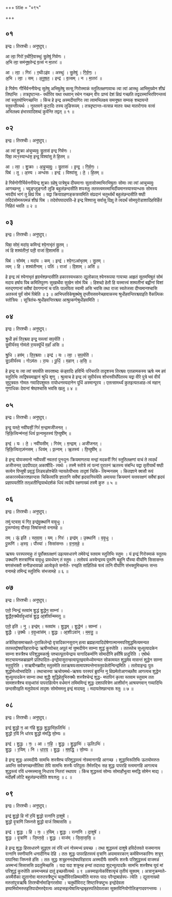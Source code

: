 +++
title = "०९५"

+++


## ०१
इन्द्रः। तिरश्चीः। अनुष्टुप्।

आ त्वा॒ गिरो॑ र॒थीरि॒वास्थुः॑ सु॒तेषु॑ गिर्वणः ।  
अ॒भि त्वा॒ सम॑नूष॒तेन्द्र॑ व॒त्सं न मा॒तरः॑ ॥

आ । त्वा॒ । गिरः॑ । र॒थीःऽइ॑व । अस्थुः॑ । सु॒तेषु॑ । गि॒र्व॒णः॒ ।  
अ॒भि । त्वा॒ । सम् । अ॒नू॒ष॒त॒ । इन्द्र॑ । व॒त्सम् । न । मा॒तरः॑ ॥

हे गिर्वणः गीर्भिर्वननीयेन्द्र सुतेषु अभिषुतेषु सत्सु गिरोस्माकं स्तुतिलक्षणावाचः त्वा त्वां आस्थुः आभिमुख्येन शीघ्रं तिष्ठन्ति । तत्रदृष्टान्तः- रथीरिव यथा रथवान् रथेन गच्छन् वीरः प्राप्यं देशं क्षिप्रं गच्छति तद्वदस्माभिरपिगन्तव्यं त्वां स्तुतयोभिगच्छन्ति । किंच हे इन्द्र अस्मदीयागिरः त्वा त्वामभिलक्ष्य समनूषत सम्यक् शब्दायन्ते स्तुवन्तीत्यर्थः । नूस्तवने कुटादिः तस्य लुङिरूपम् । तत्रदृष्टान्तः-वत्सन्न मातरः यथा मातरोगावः वत्सं अभिलक्ष्य हंभारवादिशब्दं कुर्वन्ति तद्वत् ॥ १ ॥

## ०२
इन्द्रः। तिरश्चीः। अनुष्टुप्।

आ त्वा॑ शु॒क्रा अ॑चुच्यवुः सु॒तास॑ इन्द्र गिर्वणः ।  
पिबा॒ त्व१॒॑स्यान्ध॑स॒ इन्द्र॒ विश्वा॑सु ते हि॒तम् ॥

आ । त्वा॒ । शु॒क्राः । अ॒चु॒च्य॒वुः॒ । सु॒तासः॑ । इ॒न्द्र॒ । गि॒र्व॒णः॒ ।  
पिब॑ । तु । अ॒स्य । अन्ध॑सः । इन्द्र॑ । विश्वा॑सु । ते॒ । हि॒तम् ॥

हे गिर्वणोगीर्भिर्वननीयेन्द्र शुक्राः ग्रहेषु पात्रेषुच दीयमानाः सुतासोस्माभिरभिषुताः सोमाः त्वा त्वां आचुच्यवुः आगच्छन्तु । च्युङ्प्लुङ्गतौ लुङि बहुलंछन्दसीति शपःश्लुः ततस्त्वमस्माभिर्दीयमानस्यास्यान्धसः सोमस्य भवदीयं भागं तु क्षिप्रं पिब । यद्वा क्रियाग्रहणङ्कत्रव्यमिति संप्रदानं चतुर्थ्यर्थे बहुलंछन्दसीति षष्ठी तदिदंसोमरूपमन्नं शीघ्रं पिब । तदेवोपपादयति-हे इन्द्र विश्वासु सर्वासु दिक्षु ते त्वदर्थं सोमपुरोडाशादिहविर्हितं निहितं भवति ॥ २ ॥

## ०३
इन्द्रः। तिरश्चीः। अनुष्टुप्।

पिबा॒ सोमं॒ मदा॑य॒ कमिन्द्र॑ श्ये॒नाभृ॑तं सु॒तम् ।  
त्वं हि शश्व॑तीनां॒ पती॒ राजा॑ वि॒शामसि॑ ॥

पिब॑ । सोम॑म् । मदा॑य । कम् । इन्द्र॑ । श्ये॒नऽआ॑भृतम् । सु॒तम् ।  
त्वम् । हि । शश्व॑तीनाम् । पतिः॑ । राजा॑ । वि॒शाम् । असि॑ ॥

हे इन्द्र त्वं श्येनाभृतं हृग्रर्भश्छन्दसीति हकारस्यभकारः द्युलोकात् श्येनरूपया गायत्र्या आहृतं सुतमभिषुतं सोमं मदाय हर्षाय पिब कमितिपूरणः सुखार्थेवा सुखेन सोमं पिब । हिशब्दो हेतौ हि यस्मात्त्वं शश्वतीनां बह्वीनां विशां मरुद्गणानां सर्वेषां देवगणानां च पतिः पालयिता स्वामी असि भवसि तथा राजा स्वतेजसा दीप्यमानश्चासि अतस्त्वं पुर्वं सोमं पिबेति ॥ ३ ॥ आभिप्लविकेषूक्थेषु तृप्तीयसवनेच्छावाकस्य श्रुधीहवन्तिरश्च्याइति वैकल्पिकः स्तोत्रियः । सूत्रितंच-श्रुधीहवन्तिरश्च्या आश्रुत्कर्णश्रुधीहवमिति ।

## ०४
इन्द्रः। तिरश्चीः। अनुष्टुप्।

श्रु॒धी हवं॑ तिर॒श्च्या इन्द्र॒ यस्त्वा॑ सप॒र्यति॑ ।  
सु॒वीर्य॑स्य॒ गोम॑तो रा॒यस्पू॑र्धि म॒हाँ अ॑सि ॥

श्रु॒धि । हव॑म् । ति॒र॒श्च्याः । इन्द्र॑ । यः । त्वा॒ । स॒प॒र्यति॑ ।  
सु॒ऽवीर्य॑स्य । गोऽम॑तः । रा॒यः । पू॒र्धि॒ । म॒हान् । अ॒सि॒ ॥

हे इन्द्र यः त्वा त्वां सपर्यति सपरशब्दः कंड्वादिः हविर्भिः परिचरति तादृशस्य तिरश्च्यः एतन्नामकस्य ऋषेः मम हवं स्तुतिभिः त्वद्विषयमाह्वानं श्रुधि शृणु । श्रुत्वाच हे इन्द्र त्वं सुवीर्यस्य शोभनवीर्योपेतस्य यद्वा वीरे पुत्रे भवं वीर्यं सुपुत्रवतः गोमतः गवादिपशुमतः रायोधनस्यदानेन पूर्धि अस्मान्पूरय । एतत्सामर्थ्यं कुतइत्यतआह-त्वं महान् गुणाधिकः देवानां श्रेष्ठश्चासि भवसि खलु ॥ ४ ॥

## ०५
इन्द्रः। तिरश्चीः। अनुष्टुप्।

इन्द्र॒ यस्ते॒ नवी॑यसीं॒ गिरं॑ म॒न्द्रामजी॑जनत् ।  
चि॒कि॒त्विन्म॑नसं॒ धियं॑ प्र॒त्नामृ॒तस्य॑ पि॒प्युषी॑म् ॥

इन्द्र॑ । यः । ते॒ । नवी॑यसीम् । गिर॑म् । म॒न्द्राम् । अजी॑जनत् ।  
चि॒कि॒त्वित्ऽम॑नसम् । धिय॑म् । प्र॒त्नाम् । ऋ॒तस्य॑ । पि॒प्युषी॑म् ॥

हे इन्द्र योयजमानो नवीयसीं नवतरां पुनःपुनः क्रियमाणतया मन्द्रां मदकरीं गिरं स्तुतिलक्षणां वाचं ते त्वदर्थं अजीजनत् उदपीपदत् अकार्षीदि- त्यर्थः । तस्मै स्तोत्रे त्वं पत्नां पुरातनं ऋतस्य संबन्धि यद्वा तृतीयार्थे षष्ठी सत्येन पिप्युषी प्रवृद्धं लिड्यङोश्चेति प्यायतेःपीभावः तादृशं चिकि- त्विन्मनसम् । कितज्ञाने क्वसौ रूपं आकारस्येकारश्छान्दसः चिकित्वांसि ज्ञातानि सर्वेषां हृदयानिययेति अमायया क्रियमाणं यत्तवरक्षणं सर्वेषां हृदयं प्रज्ञापयतीति तत्अतीन्द्रियार्थदर्शकं धियं त्वदीयं रक्षणाख्यं तस्मै कुरु ॥ ५ ॥

## ०६
इन्द्रः। तिरश्चीः। अनुष्टुप्।

तमु॑ ष्टवाम॒ यं गिर॒ इन्द्र॑मु॒क्थानि॑ वावृ॒धुः ।  
पु॒रूण्य॑स्य॒ पौंस्या॒ सिषा॑सन्तो वनामहे ॥

तम् । ऊं॒ इति॑ । स्त॒वा॒म॒ । यम् । गिरः॑ । इन्द्र॑म् । उ॒क्थानि॑ । व॒वृ॒धुः ।  
पु॒रूणि॑ । अ॒स्य॒ । पौंस्या॑ । सिसा॑सन्तः । व॒ना॒म॒हे॒ ॥

ऋषयः परस्परमाहुः तं पूर्वोक्तलक्षणं उइत्यवधारणे तमेवेन्द्रं स्तवाम स्तुतिभिः स्तुमः । यं इन्द्रं गिरोस्माकं स्तुतयः उक्थानि शस्त्राणिच वावृधुः प्रावर्धयन् तं स्तुमः । ततोवयं अस्येन्द्रस्य पुरूणि बहूनि पौंस्या वीर्याणि सिसासन्तः षणसंभक्तौ सनीडभावपक्षे आत्वेकृते सनोते- रनइति सांहितिकं षत्वं तानि वीर्याणि संभक्तुमिच्छन्तः सन्तः वनामहे तमिन्द्रं स्तुतिभिः संभजामहे ॥ ६ ॥

## ०७
इन्द्रः। तिरश्चीः। अनुष्टुप्।

एतो॒ न्विन्द्रं॒ स्तवा॑म शु॒द्धं शु॒द्धेन॒ साम्ना॑ ।  
शु॒द्धैरु॒क्थैर्वा॑वृ॒ध्वांसं॑ शु॒द्ध आ॒शीर्वा॑न्ममत्तु ॥

एतो॒ इति॑ । नु । इन्द्र॑म् । स्तवा॑म । शु॒द्धम् । शु॒द्धेन॑ । साम्ना॑ ।  
शु॒द्धैः । उ॒क्थैः । व॒वृ॒ध्वांस॑म् । शु॒द्धः । आ॒शीःऽवा॑न् । म॒म॒त्तु॒ ॥

अत्रेतिहासमाचक्षते-पुराकिलेन्द्रो वृत्रादिकानसुरान् हत्वा ब्रह्महत्यादिदोषेणात्मानमपरिशुद्धमित्यमन्यत ततस्तद्दोषपरिहारायेन्द्रः ऋषीनवोचत् अपूतं मां युष्मदीयेन साम्ना शुद्धं कुरुतेति । ततस्तेच सूध्युत्पादकेन साम्ना शस्त्रैश्च परिशुद्धमकार्षुः पश्चात्पूतायेन्द्राय यागादिकर्माणि सोमादीनि हवींषि प्रादुरिति । एषोर्थः शाट्यायनकब्राह्मणे प्रतिपादितः-इन्द्रोवासुरान्हत्वापूतइवामेध्योमन्यत सोकामयत शुद्धमेव मासन्तं शुद्धेन साम्ना स्तुयुरिति । सऋषीनब्रवीत् स्तुतमेति ततऋषयःसामापश्यन्तेनास्तुवन्नेतोन्विन्द्रमिति । ततोवाइन्द्रः पुतः शुद्धोमेध्योभवदिति । तथाचास्या ऋचोयमर्थः-ऋषयः परस्परं ब्रुवन्ति नु क्षिप्रमेतोआगच्छतैव आगत्यच शुद्धेन शुध्युत्पादकेन साम्ना तथा शुद्धैः शुद्धिहेतुभिरुक्थैः शस्त्रैश्चेन्द्रं शुद्ध- मपापिनं कृत्वा स्तवाम स्तुयाम ततः सामशस्त्रैश्च वावृध्वांसं पापराहित्येन वर्धमानं तमिममिन्द्रं शुद्धः दशापवित्रेण आशीर्वान् आश्रयणवान् गव्यादिभिः छन्दसीरइति मतुपोवत्वं तादृशः सोमोममत्तु इन्द्रं मादयतु । मदायतेश्छान्दसः श्लुः ॥ ७ ॥

## ०८
इन्द्रः। तिरश्चीः। अनुष्टुप्।

इन्द्र॑ शु॒द्धो न॒ आ ग॑हि शु॒द्धः शु॒द्धाभि॑रू॒तिभिः॑ ।  
शु॒द्धो र॒यिं नि धा॑रय शु॒द्धो म॑मद्धि सो॒म्यः ॥

इन्द्र॑ । शु॒द्धः । नः॒ । आ । ग॒हि॒ । शु॒द्धः । शु॒द्धाभिः॑ । ऊ॒तिऽभिः॑ ।  
शु॒द्धः । र॒यिम् । नि । धा॒र॒य॒ । शु॒द्धः । म॒म॒द्धि॒ । सो॒म्यः ॥

हे इन्द्र शुद्धः अस्मदीयैः सामभिः शस्त्रैश्च परिशुद्धस्त्वं नोस्मानागहि आगच्छ । शुद्धाभिरूतिभिः ऊतयोमरुतः अवन्ति सर्वत्रगच्छन्तीतिवा तेपि सामभिः शस्त्रैः परिपूताः तैर्मरुद्भिः सह शुद्धः पापरहि स्त्वमागहि आगत्यच शुद्धस्त्वं रयिं धनमस्मासु निधारय नितरां स्थापय । किंच शुद्धस्त्वं सोम्यः सोमार्होभूत्वा ममद्धि सोमेन माद्य । मदीहर्षे लोटि बहुलंछन्दसीति शपःश्लुः ॥ ८ ॥

## ०९
इन्द्रः। तिरश्चीः। अनुष्टुप्।

इन्द्र॑ शु॒द्धो हि नो॑ र॒यिं शु॒द्धो रत्ना॑नि दा॒शुषे॑ ।  
शु॒द्धो वृ॒त्राणि॑ जिघ्नसे शु॒द्धो वाजं॑ सिषाससि ॥

इन्द्र॑ । शु॒द्धः । हि । नः॒ । र॒यिम् । शु॒द्धः । रत्ना॑नि । दा॒शुषे॑ ।  
शु॒द्धः । वृ॒त्राणि॑ । जि॒घ्न॒से॒ । शु॒द्धः । वाज॑म् । सि॒सा॒स॒सि॒ ॥

हे इन्द्र शुद्धः हिरवधारणे सुद्धएव त्वं रयिं धनं नोस्मभ्यं प्रयच्छ । तथा शुद्धस्त्वं दाशुषे हविर्दत्तवते यजमानाय रत्नानि रमणीयानि धनादीनिच देहि । ततः शुद्धः पापरहितस्त्वं वृत्राणि अपामावरकान् कर्मविघ्नकारिणः शत्रून् पापानिवा जिघ्नसे हंसि । ततः सुद्धः शत्रुहननदोषपरिहाराय अस्मदीयैः सामभिः शस्त्रैः परिशुद्धस्त्वं वाजमन्नं अस्मभ्यं सिसाससि प्रदतुमिच्छसि । यदा यदा शत्रूनह हन्यां तदातदा शुद्भ्युत्पादकैः सामभिः शस्त्रैश्च यूयं मां परिशुद्धं कुरुतेति अस्मभ्यमन्नं दातुं इच्छसीत्यर्थः ॥ ९ ॥अस्माइत्येकविंशत्यृचं तृतीयं सूक्तम् । अत्रानुक्रम्यते-अस्मैसैका द्युतानोवा मारुतस्त्रैष्टुभं चतुर्थीविराळिष्यामीति मारुतः पादः परैन्द्राबार्हस्प- त्येति । द्युतानाख्यो मरुतांपुत्रऋषिः तिरश्चीर्नामाङ्गिरसोवा । चतुर्थीविराट् शिष्टास्त्रिष्टुभः इन्द्रोदेवता इष्यामिवोमरुतइतिपादोमरुद्देवत्यः अवद्रप्सइत्येषात्विन्द्राबृहस्पतिदेवताका सूक्तविनियोगोलिङ्गादवगन्तव्यः ।